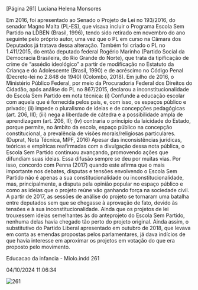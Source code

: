 [Página 261]
Luciana Helena Monsores

Em 2016, foi apresentado ao Senado o Projeto de Lei no 193/2016, do
senador Magno Malta (PL-ES), que visava incluir o Programa Escola
Sem Partido na LDBEN (Brasil, 1996), tendo sido retirado em novembro
do ano seguinte pelo próprio autor, uma vez que o PL em curso na Câmara dos Deputados já tratava dessa alteração. Também foi criado o
PL no 1.411/2015, do então deputado federal Rogério Marinho (Partido
Social da Democracia Brasileira, do Rio Grande do Norte), que trata da
tipificação de crime de “assédio ideológico” a partir de modificação no
Estatuto da Criança e do Adolescente (Brasil, 1990) e de acréscimo no
Código Penal (Decreto-lei no 2.848 de 1940) (Colombo, 2018).
Em julho de 2016, o Ministério Público Federal, por meio da Procuradoria Federal dos Direitos do Cidadão, após análise do PL no
867/2015, declarou a inconstitucionalidade do Escola Sem Partido em
nota técnica:
(i) Confunde a educação escolar com aquela que é fornecida
pelos pais, e, com isso, os espaços público e privado;
(ii) impede o pluralismo de ideias e de concepções
pedagógicas (art. 206, III);
(iii) nega a liberdade de cátedra e a possibilidade ampla de
aprendizagem (art. 206, II);
(iv) contraria o princípio da laicidade do Estado, porque
permite, no âmbito da escola, espaço público na concepção
constitucional, a prevalência de visões morais/religiosas
particulares.
(Duprat, Nota Técnica, MPF, 2016)
Apesar das inconsistências jurídicas, teóricas e empíricas reafirmadas com a divulgação dessa nota pública, o Escola Sem Partido
continuou avançando, promovendo ações que difundiam suas ideias.
Essa difusão sempre se deu por muitas vias. Por isso, concordo com
Penna (2017) quando este afirma que o mais importante nos debates,
disputas e tensões envolvendo o Escola Sem Partido não é apenas a sua
constitucionalidade ou inconstitucionalidade, mas, principalmente, a
disputa pela opinião popular no espaço público e como as ideias que o
projeto reúne vão ganhando força na sociedade civil.
A partir de 2017, as sessões de análise do projeto se tornaram uma
batalha entre deputados sem que se chegasse à aprovação de fato, devido às tensões e à sua inconstitucionalidade.
Ainda que os projetos de lei trouxessem ideias semelhantes às do
anteprojeto do Escola Sem Partido, nenhuma delas havia chegado
tão perto do projeto original. Ainda assim, o substitutivo do Partido
Liberal apresentado em outubro de 2018, que levava em conta as
emendas propostas pelos parlamentares, já dava indícios de que havia
interesse em aproximar os projetos em votação do que era proposto
pelo movimento.


Educacao da infancia - Miolo.indd 261

04/10/2024 11:06:34

![261](./img/page_261-01.jpg)

